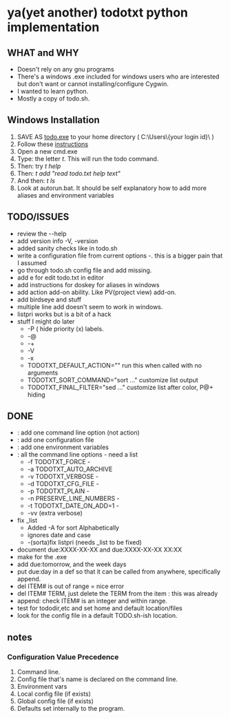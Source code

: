 # ya(yet another) todotxt python implementation   #
## WHAT and WHY ##
- Doesn't rely on any gnu programs 
- There's a windows .exe included for windows users who are interested but don't want or cannot installing/configure Cygwin.
- I wanted to learn python.
- Mostly a copy of todo.sh.

## Windows Installation ##
1. SAVE AS [todo.exe](todo.exe) to your home directory ( C:\Users\\{your login id\}\ )
2. Follow these [instructions](/Notes/WindowsAliases.md)
3. Open a new cmd.exe
4. Type: the letter *t*.  This will run the todo command.
5. Then: try *t help*
6. Then: *t add "read todo.txt help text"*
7. And then: *t ls*
4. Look at autorun.bat.  It should be self explanatory how to add more aliases and environment variables

## TODO/ISSUES ##
-  review the --help
-  add version info -V, -version
-  added sanity checks like in todo.sh
-  write a configuration file from current options
	-. this is a bigger pain that I assumed
-  go through todo.sh config file and add missing.
-  add e for edit todo.txt in editor
-  add instructions for doskey for aliases in windows
-  add action add-on ability.  Like PV(project view) add-on. 
-  add birdseye and stuff 
-  multiple line add doesn't seem to work in windows.
-  listpri works but is a bit of a hack
-  stuff I might do later
	- -P ( hide priority (x) labels.
	- -@
	- -+
	- -V
	- -x
	- TODOTXT_DEFAULT_ACTION=""       run this when called with no arguments  
	- TODOTXT_SORT_COMMAND="sort ..." customize list output                   
	- TODOTXT_FINAL_FILTER="sed ..."  customize list after color, P@+ hiding  

## DONE ##
- : add one command line option (not action)
- : add one configuration file
- : add one environment variables
- : all the command line options - need a list
	- -f TODOTXT_FORCE - 
	- -a TODOTXT_AUTO_ARCHIVE 
	- -v TODOTXT_VERBOSE - 
	- -d TODOTXT_CFG_FILE - 
	- -p TODOTXT_PLAIN -
	- -n PRESERVE_LINE_NUMBERS -
	- -t TODOTXT_DATE_ON_ADD=1 - 
	- -vv (extra verbose)
- fix _list 
	- 	 Added -A for sort Alphabetically
	- 	 ignores date and case 
	- 	-(sorta)fix listpri (needs _list to be fixed)
-  document due:XXXX-XX-XX and due:XXXX-XX-XX XX:XX
-  make for the .exe
-  add due:tomorrow, and the week days
-  put due:day in a def so that it can be called from anywhere, specifically append.
-  del ITEM# is out of range = nice error
-  del ITEM# TERM, just delete the TERM from the item : this was already 
-  append: check ITEM# is an integer and within range.
-  test for tododir,etc and set home and default location/files
-  look for the config file in a default TODO.sh-ish location.

## notes ##
### Configuration Value Precedence ###
1. Command line.
1. Config file that's name is declared on the command line.
1. Environment vars
1. Local config file (if exists)
1. Global config file (if exists)
1. Defaults set internally to the program.
